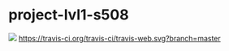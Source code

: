 # project-lvl1-s508
<a href="https://codeclimate.com/github/Yuran-Luk/project-lvl1-s508/maintainability"><img src="https://api.codeclimate.com/v1/badges/08e48ac133cc3f8c3e49/maintainability" /></a>
https://travis-ci.org/travis-ci/travis-web.svg?branch=master
